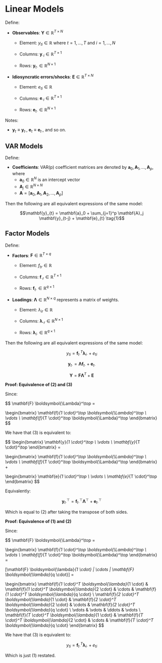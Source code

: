 # Linear Models

Define:

- **Observables**: $\mathbf{Y} \in \mathbb{R}^{T \times N}$

    - Element: $y_{ti} \in \mathbb{R}$ where $t=1,...,T$ and $i=1,...,N$

    - Columns: $\mathbf{y}_{\cdot i} \in \mathbb{R}^{T \times 1}$

    - Rows: $\mathbf{y}_{t \cdot} \in \mathbb{R}^{N \times 1}$

- **Idiosyncratic errors/shocks**: $\mathbf{E} \in \mathbb{R}^{T \times N}$

    - Element: $e_{ti} \in \mathbb{R}$

    - Columns: $\mathbf{e}_{\cdot i} \in \mathbb{R}^{T \times 1}$

    - Rows: $\mathbf{e}_{t \cdot} \in \mathbb{R}^{N \times 1}$

Notes:
- $\mathbf{y}_{t} \equiv \mathbf{y}_{t \cdot}$, $\mathbf{e}_{t} \equiv \mathbf{e}_{t \cdot}$, and so on.

## VAR Models

Define:

- **Coefficients**: VAR(p) coefficient matrices are denoted by $\mathbf{a}_0, \mathbf{A}_1,..., \mathbf{A}_p$, where
    - $\mathbf{a}_0 \in \mathbb{R}^N$ is an intercept vector
    - $\mathbf{A}_j \in \mathbb{R}^{N \times N}$
    - $\mathbf{A} = [\mathbf{a}_0, \mathbf{A}_1, \mathbf{A}_2, ..., \mathbf{A}_p]$

Then the following are all equivalent expressions of the same model:

$$\mathbf{y}_{t} = \mathbf{a}_0 + \sum_{j=1}^p \mathbf{A}_j \mathbf{y}_{t-j} + \mathbf{e}_{t} \tag{1}$$

## Factor Models

Define:

- **Factors**: $\mathbf{F} \in \mathbb{R}^{T \times q}$

    - Element: $f_{tr} \in \mathbb{R}$

    - Columns: $\mathbf{f}_{\cdot r} \in \mathbb{R}^{T \times 1}$

    - Rows: $\mathbf{f}_{t \cdot} \in \mathbb{R}^{q \times 1}$

- **Loadings**: $\boldsymbol{\Lambda} \in \mathbb{R}^{N \times q}$ represents a matrix of weights.

    - Element: $\lambda_{ir} \in \mathbb{R}$

    - Columns: $\boldsymbol{\lambda}_{\cdot r} \in \mathbb{R}^{N \times 1}$

    - Rows: $\boldsymbol{\lambda}_{i \cdot} \in \mathbb{R}^{q \times 1}$

Then the following are all equivalent expressions of the same model:

$$y_{ti} = \mathbf{f}_{t \cdot}^T \boldsymbol{\lambda}_{i \cdot} + e_{ti} \tag{1}$$

$$\mathbf{y}_{t \cdot} = \boldsymbol{\Lambda} \mathbf{f}_{t \cdot} + \mathbf{e}_{t \cdot} \tag{2}$$

$$\mathbf{Y} = \mathbf{F} \boldsymbol{\Lambda}^T + \mathbf{E} \tag{3}$$

**Proof: Equivalence of (2) and (3)**

Since:

$$
\mathbf{F} \boldsymbol{\Lambda}^\top =

\begin{bmatrix}
    \mathbf{f}_{1 \cdot}^\top \boldsymbol{\Lambda}^\top \\
    \vdots \\
    \mathbf{f}_{T \cdot}^\top \boldsymbol{\Lambda}^\top
\end{bmatrix}
$$

We have that (3) is equivalent to:

$$
\begin{bmatrix} \mathbf{y}_{1 \cdot}^\top \\ \vdots \\ \mathbf{y}_{T \cdot}^\top \end{bmatrix} =

\begin{bmatrix}
    \mathbf{f}_{1 \cdot}^\top \boldsymbol{\Lambda}^\top \\
    \vdots \\
    \mathbf{f}_{T \cdot}^\top \boldsymbol{\Lambda}^\top
\end{bmatrix} +

\begin{bmatrix} \mathbf{e}_{1 \cdot}^\top \\ \vdots \\ \mathbf{e}_{T \cdot}^\top \end{bmatrix}
$$

Equivalently:

$$\mathbf{y}_{t \cdot}^\top = \mathbf{f}_{t \cdot}^\top \boldsymbol{\Lambda}^\top  + \mathbf{e}_{t \cdot}^\top$$

Which is equal to (2) after taking the transpose of both sides.


**Proof: Equivalence of (1) and (2)**

Since:

$$
\mathbf{F} \boldsymbol{\Lambda}^\top =

\begin{bmatrix}
    \mathbf{f}_{1 \cdot}^\top \boldsymbol{\Lambda}^\top \\
    \vdots \\
    \mathbf{f}_{T \cdot}^\top \boldsymbol{\Lambda}^\top
\end{bmatrix} =

[\mathbf{F} \boldsymbol{\lambda}_{1 \cdot} | \cdots | \mathbf{F} \boldsymbol{\lambda}_{q \cdot}] =

\begin{bmatrix}
\mathbf{f}_{1 \cdot}^T \boldsymbol{\lambda}_{1 \cdot} & \mathbf{f}_{1 \cdot}^T \boldsymbol{\lambda}_{2 \cdot} & \cdots & \mathbf{f}_{1 \cdot}^T \boldsymbol{\lambda}_{q \cdot} \\
\mathbf{f}_{2 \cdot}^T \boldsymbol{\lambda}_{1 \cdot} & \mathbf{f}_{2 \cdot}^T \boldsymbol{\lambda}_{2 \cdot} & \cdots & \mathbf{f}_{2 \cdot}^T \boldsymbol{\lambda}_{q \cdot} \\
\vdots & \vdots & \ddots & \vdots \\
\mathbf{f}_{T \cdot}^T \boldsymbol{\lambda}_{1 \cdot} & \mathbf{f}_{T \cdot}^T \boldsymbol{\lambda}_{2 \cdot} & \cdots & \mathbf{f}_{T \cdot}^T \boldsymbol{\lambda}_{q \cdot}
\end{bmatrix}
$$

We have that (3) is equivalent to:

$$ y_{ti} = \mathbf{f}_{t \cdot}^T \boldsymbol{\lambda}_{i \cdot} + e_{ti} $$

Which is just (1) restated.